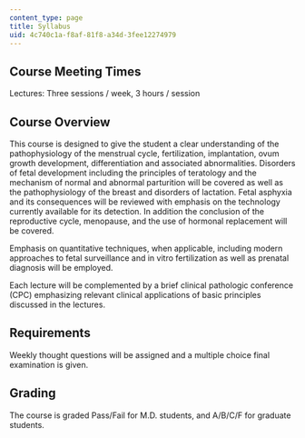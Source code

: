 ```yaml
---
content_type: page
title: Syllabus
uid: 4c740c1a-f8af-81f8-a34d-3fee12274979
---
```


Course Meeting Times
--------------------

Lectures: Three sessions / week, 3 hours / session

Course Overview
---------------

This course is designed to give the student a clear understanding of the pathophysiology of the menstrual cycle, fertilization, implantation, ovum growth development, differentiation and associated abnormalities. Disorders of fetal development including the principles of teratology and the mechanism of normal and abnormal parturition will be covered as well as the pathophysiology of the breast and disorders of lactation. Fetal asphyxia and its consequences will be reviewed with emphasis on the technology currently available for its detection. In addition the conclusion of the reproductive cycle, menopause, and the use of hormonal replacement will be covered.

Emphasis on quantitative techniques, when applicable, including modern approaches to fetal surveillance and in vitro fertilization as well as prenatal diagnosis will be employed.

Each lecture will be complemented by a brief clinical pathologic conference (CPC) emphasizing relevant clinical applications of basic principles discussed in the lectures.

Requirements
------------

Weekly thought questions will be assigned and a multiple choice final examination is given.

Grading
-------

The course is graded Pass/Fail for M.D. students, and A/B/C/F for graduate students.